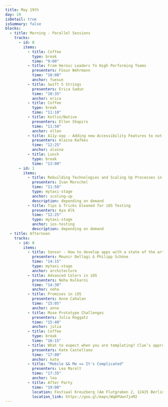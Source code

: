 ```yaml
---
title: May 19th
day: 19
isDetail: true
isSummary: false
blocks:
  - title: Morning - Parallel Sessions
    tracks:
      - id: 0
        items:
          - title: Coffee
            type: break
            time: "9:00"
          - title: From Heroic Leaders To High Performing Teams
            presenters: Füsun Wehrmann
            time: "10:00"
            anchor: fuesun
          - title: Swift 5 Strings
            presenters: Erica Sadun
            time: "10:35"
            anchor: erica
          - title: Coffee
            type: break
            time: "11:10"
          - title: Kotlin/Native
            presenters: Ellen Shapiro
            time: "11:50"
            anchor: ellen
          - title: A11y-oop - Adding new Accessibility Features to not-so-new Apps
            presenters: Alaina Kafkes
            time: "12:25"
            anchor: alaina
          - title: Lunch
            type: break
            time: "13:00"
      - id: 1
        items:
          - title: Rebuilding Technologies and Scaling Up Processes in the Passenger Tribe at mytaxi
            presenters: Ivan Morschel
            time: "11:50"
            type: mytaxi-stage
            anchor: scaling-up
            description: depending on demand
          - title: Tips & Tricks Gleaned for iOS Testing
            presenters: Aya Alk
            time: "12:25"
            type: mytaxi-stage
            anchor: ios-testing
            description: depending on demand
  - title: Afternoon
    tracks:
      - id: 0
        items:
          - title: Sensor - How to develop apps with a state of the art architecture (2h workshop)
            presenters: Mounir Dellagi & Philipp Schöne
            time: "14:15"
            type: mytaxi-stage
            anchor: architecture
          - title: Advanced Colors in iOS
            presenters: Neha Kulkarni
            time: "14:30"
            anchor: neha
          - title: Promises in iOS
            presenters: Anne Cahalan
            time: "15:05"
            anchor: anne
          - title: Muse Prototype Challenges
            presenters: Julia Roggatz
            time: "15:40"
            anchor: julia
          - title: Coffee
            type: break 
            time: "16:15"
          - title: What to expect when you are templating? Clue’s approach to Backend Driven UIs
            presenters: Kate Castellano
            time: "17:00"
            anchor: kate
          - title: "Mobile && Me == It's Complicated"
            presenters: Lea Marolt
            time: "17:35"
            anchor: lea
          - title: After Party
            time: "19:00"
            location: Festsaal Kreuzberg (Am Flutgraben 2, 12435 Berlin)
            location_link: https://goo.gl/maps/WqAPUwn7jnM2
---
```


